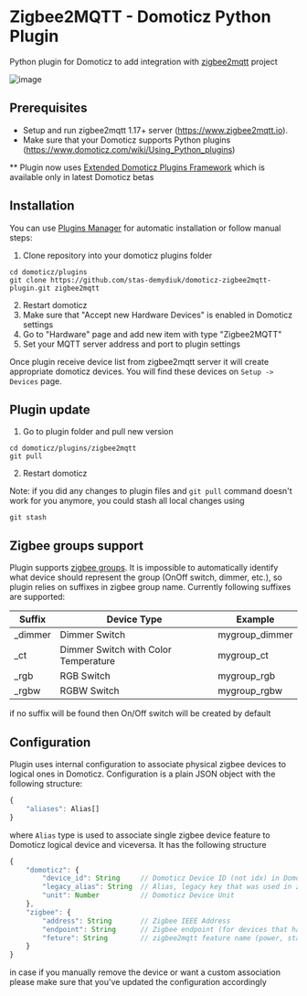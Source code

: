 # Zigbee2MQTT - Domoticz Python Plugin
Python plugin for Domoticz to add integration with [zigbee2mqtt](https://github.com/Koenkk/zigbee2mqtt) project

![image](https://user-images.githubusercontent.com/2734836/79760084-363b2e00-8328-11ea-994f-32b7b58ea6be.png)

## Prerequisites

- Setup and run zigbee2mqtt 1.17+ server (https://www.zigbee2mqtt.io).
- Make sure that your Domoticz supports Python plugins (https://www.domoticz.com/wiki/Using_Python_plugins)

** Plugin now uses [Extended Domoticz Plugins Framework](https://www.domoticz.com/wiki/Developing_a_Python_plugin#Extended_Plugin_Framework) which is available only in latest Domoticz betas

## Installation

You can use [Plugins Manager](https://github.com/stas-demydiuk/domoticz-plugins-manager) for automatic installation or follow manual steps:

1. Clone repository into your domoticz plugins folder
```
cd domoticz/plugins
git clone https://github.com/stas-demydiuk/domoticz-zigbee2mqtt-plugin.git zigbee2mqtt
```
2. Restart domoticz
3. Make sure that "Accept new Hardware Devices" is enabled in Domoticz settings
4. Go to "Hardware" page and add new item with type "Zigbee2MQTT"
5. Set your MQTT server address and port to plugin settings

Once plugin receive device list from zigbee2mqtt server it will create appropriate domoticz devices. You will find these devices on `Setup -> Devices` page.

## Plugin update

1. Go to plugin folder and pull new version
```
cd domoticz/plugins/zigbee2mqtt
git pull
```
2. Restart domoticz

Note: if you did any changes to plugin files and `git pull` command doesn't work for you anymore, you could stash all local changes using
```
git stash
```

## Zigbee groups support

Plugin supports [zigbee groups](https://www.zigbee2mqtt.io/information/groups.html). It is impossible to automatically identify what device should represent the group (OnOff switch, dimmer, etc.), so plugin relies on suffixes in zigbee group name. Currently following suffixes are supported:

| Suffix  | Device Type                           | Example        |
|---------|---------------------------------------|----------------|
| _dimmer | Dimmer Switch                         | mygroup_dimmer |
| _ct     | Dimmer Switch with Color Temperature  | mygroup_ct     |
| _rgb    | RGB Switch                            | mygroup_rgb    |
| _rgbw   | RGBW Switch                           | mygroup_rgbw   |

if no suffix will be found then On/Off switch will be created by default

## Configuration

Plugin uses internal configuration to associate physical zigbee devices to logical ones in Domoticz. Configuration is a plain JSON object with the following structure:

```ts
{
    "aliases": Alias[]
}
```

where `Alias` type is used to associate single zigbee device feature to Domoticz logical device and viceversa. It has the following structure

```ts
{
    "domoticz": {
        "device_id": String     // Domoticz Device ID (not idx) in Domoticz
        "legacy_alias": String  // Alias, legacy key that was used in zigbee2mqtt plugin <= 3.0, required to support logical devices that were created before
        "unit": Number          // Domoticz Device Unit
    },
    "zigbee": {
        "address": String       // Zigbee IEEE Address
        "endpoint": String      // Zigbee endpoint (for devices that have multiple ones like switches with several buttons)
        "feture": String        // zigbee2mqtt feature name (power, state, temperature, etc.)
    }
}
```

in case if you manually remove the device or want a custom association please make sure that you've updated the configuration accordingly